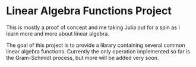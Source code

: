 # Linear Algebra Functions Project

This is mostly a proof of concept and me taking Julia out for a spin as I learn more and more about linear algebra.

The goal of this project is to provide a library containing several common linear algebra functions. Currently the only operation implemented so far is the Gram-Schmidt process, but more will be added very soon.
